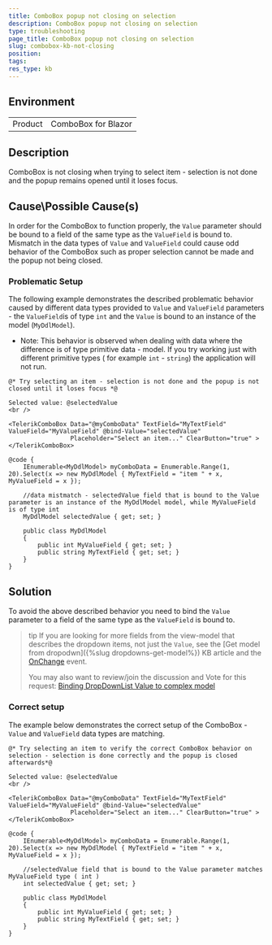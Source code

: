 ```yaml
---
title: ComboBox popup not closing on selection
description: ComboBox popup not closing on selection
type: troubleshooting
page_title: ComboBox popup not closing on selection
slug: combobox-kb-not-closing
position:
tags:
res_type: kb
---
```


## Environment
<table>
	<tbody>
		<tr>
			<td>Product</td>
			<td>ComboBox for Blazor</td>
		</tr>
	</tbody>
</table>


## Description

ComboBox is not closing when trying to select item - selection is not done and the popup remains opened until it loses focus.

## Cause\Possible Cause(s)

In order for the ComboBox to function properly, the `Value` parameter should be bound to a field of the same type as the `ValueField` is bound to. Mismatch in the data types of `Value` and `ValueField` could cause odd behavior of the ComboBox such as proper selection cannot be made and the popup not being closed.

### Problematic Setup

The following example demonstrates the described problematic behavior caused by different data types provided to `Value` and `ValueField` parameters - the `ValueField`is of type `int` and the `Value` is bound to an instance of the model (`MyDdlModel`).

* Note: This behavior is observed when dealing with data where the difference is of type primitive data - model. If you try working just with different primitive types ( for example `int` - `string`) the application will not run.

````CSHTML
@* Try selecting an item - selection is not done and the popup is not closed until it loses focus *@

Selected value: @selectedValue
<br />

<TelerikComboBox Data="@myComboData" TextField="MyTextField" ValueField="MyValueField" @bind-Value="selectedValue"
                 Placeholder="Select an item..." ClearButton="true" >
</TelerikComboBox>

@code {
    IEnumerable<MyDdlModel> myComboData = Enumerable.Range(1, 20).Select(x => new MyDdlModel { MyTextField = "item " + x, MyValueField = x });

    //data mistmatch - selectedValue field that is bound to the Value parameter is an instance of the MyDdlModel model, while MyValueField is of type int
    MyDdlModel selectedValue { get; set; }

    public class MyDdlModel
    {
        public int MyValueField { get; set; }
        public string MyTextField { get; set; }
    }
}
````

## Solution

To avoid the above described behavior you need to bind the `Value` parameter to a field of the same type as the `ValueField` is bound to.

>tip If you are looking for more fields from the view-model that describes the dropdown items, not just the `Value`, see the [Get model from dropodwn]({%slug dropdowns-get-model%}) KB article and the [OnChange](/blazor-ui/components/combobox/events#onchange) event.
>
> You may also want to review/join the discussion and Vote for this request: <a href="https://www.telerik.com/forums/binding-dropdownlist-value-to-complex-model" target="_blank">Binding DropDownList Value to complex model</a>

### Correct setup

The example below demonstrates the correct setup of the ComboBox - `Value` and `ValueField` data types are matching.

````CSHTML
@* Try selecting an item to verify the correct ComboBox behavior on selection - selection is done correctly and the popup is closed afterwards*@

Selected value: @selectedValue
<br />

<TelerikComboBox Data="@myComboData" TextField="MyTextField" ValueField="MyValueField" @bind-Value="selectedValue"
                 Placeholder="Select an item..." ClearButton="true" >
</TelerikComboBox>

@code {
    IEnumerable<MyDdlModel> myComboData = Enumerable.Range(1, 20).Select(x => new MyDdlModel { MyTextField = "item " + x, MyValueField = x });

    //selectedValue field that is bound to the Value parameter matches MyValueField type ( int )
    int selectedValue { get; set; }

    public class MyDdlModel
    {
        public int MyValueField { get; set; }
        public string MyTextField { get; set; }
    }
}
````

